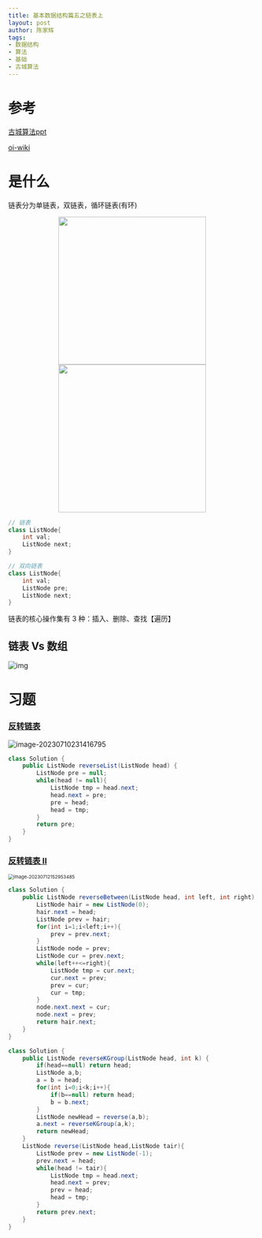 ```yaml
---
title: 基本数据结构篇五之链表上
layout: post
author: 陈家辉
tags:
- 数据结构
- 算法
- 基础
- 古城算法
---
```


# 参考

[古城算法ppt](https://docs.google.com/presentation/d/1NEUhn6F96Jn0kS36BpDhXLHGKQL9IQy6HQYzQvFj7zo/edit#slide=id.p)

[oi-wiki](https://oi-wiki.org/ds/linked-list/)

# 是什么

链表分为单链表，双链表，循环链表(有环)

<center class="half">    <img src="https://oi-wiki.org/ds/images/list.svg" width="300"/>    <img src="https://oi-wiki.org/ds/images/double-list.svg" width="300"/> </center>

```java
// 链表
class ListNode{
    int val;
    ListNode next;
}

// 双向链表
class ListNode{
  	int val;
  	ListNode pre;
  	ListNode next;
}
```

链表的核心操作集有 3 种：插入、删除、查找【遍历】

## 链表 Vs 数组

![img](https://lh5.googleusercontent.com/uhFefaAF7IXztf19_quGClixirNEG1_zNaLSCUG1vdVlTf4INh_k-7sisI9QuC91min_1rFfgnczyC7n09vW9ZLNAoXHVFS6QlVtRQgDzR7CX3JzB-ybOibdyXOrV1AAN8GXJx9XDQt2G5O0DrwRGkib=s2048)

# 习题

### [反转链表](https://leetcode.cn/problems/reverse-linked-list/)

![image-20230710231416795](https://cdn.jsdelivr.net/gh/Chenjiahui0/picture@main/202307102314835.png)

```java
class Solution {
    public ListNode reverseList(ListNode head) {
        ListNode pre = null;
        while(head != null){
            ListNode tmp = head.next;
            head.next = pre;
            pre = head;
            head = tmp;
        }
        return pre;
    }
}
```

### [反转链表 II](https://leetcode.cn/problems/reverse-linked-list-ii/)

<img src="https://cdn.jsdelivr.net/gh/CJH876492153/picture@main/image-20230712152953485.png" alt="image-20230712152953485" style="zoom:67%;" />

```java
class Solution {
    public ListNode reverseBetween(ListNode head, int left, int right) {
        ListNode hair = new ListNode(0);
        hair.next = head;
        ListNode prev = hair;
        for(int i=1;i<left;i++){
            prev = prev.next;
        }
        ListNode node = prev;
        ListNode cur = prev.next;
        while(left++<=right){
            ListNode tmp = cur.next;
            cur.next = prev;
            prev = cur;
            cur = tmp;
        }
        node.next.next = cur;
        node.next = prev;
        return hair.next;
    }
}
```





```java
class Solution {
    public ListNode reverseKGroup(ListNode head, int k) {
        if(head==null) return head;
        ListNode a,b;
        a = b = head;
        for(int i=0;i<k;i++){
            if(b==null) return head;
            b = b.next;
        }
        ListNode newHead = reverse(a,b);
        a.next = reverseKGroup(a,k);
        return newHead;
    }
    ListNode reverse(ListNode head,ListNode tair){
        ListNode prev = new ListNode(-1);
        prev.next = head;
        while(head != tair){
            ListNode tmp = head.next;
            head.next = prev;
            prev = head;
            head = tmp;
        }
        return prev.next;
    }
}
```



